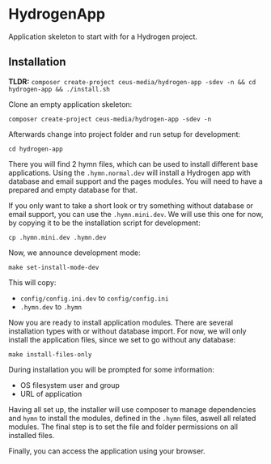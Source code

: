 # HydrogenApp

Application skeleton to start with for a Hydrogen project.

## Installation

**TLDR:** ```composer create-project ceus-media/hydrogen-app -sdev -n && cd hydrogen-app && ./install.sh```

Clone an empty application skeleton:

```composer create-project ceus-media/hydrogen-app -sdev -n```

Afterwards change into project folder and run setup for development:

```cd hydrogen-app```

There you will find 2 hymn files, which can be used to install different base applications.
Using the <code>.hymn.normal.dev</code> will install a Hydrogen app with database and email support and the pages modules.
You will need to have a prepared and empty database for that.

If you only want to take a short look or try something without database or email support, you can use the <code>.hymn.mini.dev</code>.
We will use this one for now, by copying it to be the installation script for development:

```cp .hymn.mini.dev .hymn.dev```

Now, we announce development mode:

```make set-install-mode-dev``` 

 This will copy:
- <code>config/config.ini.dev</code> to <code>config/config.ini</code>
- <code>.hymn.dev</code> to <code>.hymn</code>

Now you are ready to install application modules.
There are several installation types with or without database import.
For now, we will only install the application files, since we set to go without any database:

```make install-files-only```

During installation you will be prompted for some information:

- OS filesystem user and group
- URL of application

Having all set up, the installer will use composer to manage dependencies and <code>hymn</code> to install the modules, defined in the <code>.hymn</code> files, aswell all related modules.
The final step is to set the file and folder permissions on all installed files.

Finally, you can access the application using your browser.
